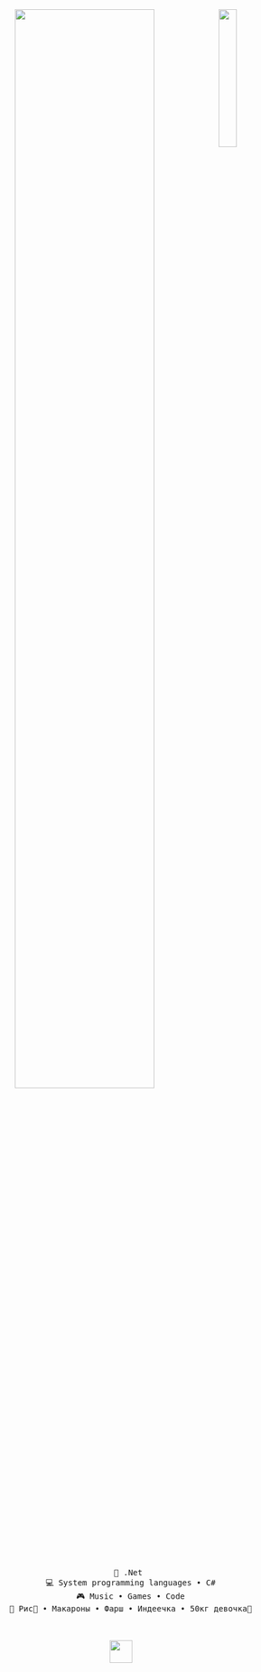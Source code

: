 <div align="center">
<img src="[https://github.com/innng/innng/assets/26755058/5e0ce0fb-c544-4f8c-a307-5849165746d0](https://media1.tenor.com/m/MYCVC47cd7cAAAAd/mesugaki-trezdo.gif)" width="25%" align="right" />
<img src="https://readme-typing-svg.demolab.com?font=Inconsolata&weight=500&size=50&duration=300&pause=300&color=A7A459&center=true&vCenter=true&multiline=true&repeat=false&random=false&width=1300&height=140&lines=Салам+всем+нашим;Я+akeceqm+мини+пекка+3000+%E2%9C%A9" width="70%" />
<br><br>
<pre>
    💼 .Net 
    💻 System programming languages • C#
    🎮 Music • Games • Code
    🐾 Рис🐰 • Макароны • Фарш • Индеечка • 50кг девочка🐤
</pre>
<br><br>
<img src="[https://raw.githubusercontent.com/innng/innng/master/assets/kyubey.gif](https://media1.tenor.com/m/MYCVC47cd7cAAAAd/mesugaki-trezdo.gif)https://media1.tenor.com/m/MYCVC47cd7cAAAAd/mesugaki-trezdo.gif" height="40" />
<br><br><br>
</div>
